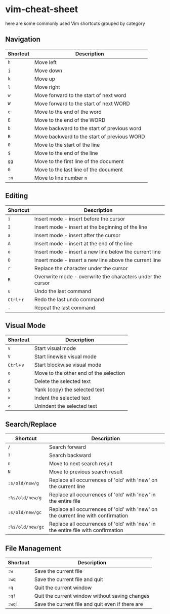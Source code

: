 # vim-cheat-sheet
here are some commonly used Vim shortcuts grouped by category

## Navigation
| Shortcut | Description |
|----------|-------------|
| `h`      | Move left   |
| `j`      | Move down   |
| `k`      | Move up     |
| `l`      | Move right  |
| `w`      | Move forward to the start of next word |
| `W`      | Move forward to the start of next WORD |
| `e`      | Move to the end of the word |
| `E`      | Move to the end of the WORD |
| `b`      | Move backward to the start of previous word |
| `B`      | Move backward to the start of previous WORD |
| `0`      | Move to the start of the line |
| `$`      | Move to the end of the line |
| `gg`     | Move to the first line of the document |
| `G`      | Move to the last line of the document |
| `:n`     | Move to line number `n` |

## Editing
| Shortcut | Description |
|----------|-------------|
| `i`      | Insert mode - insert before the cursor |
| `I`      | Insert mode - insert at the beginning of the line |
| `a`      | Insert mode - insert after the cursor |
| `A`      | Insert mode - insert at the end of the line |
| `o`      | Insert mode - insert a new line below the current line |
| `O`      | Insert mode - insert a new line above the current line |
| `r`      | Replace the character under the cursor |
| `R`      | Overwrite mode - overwrite the characters under the cursor |
| `u`      | Undo the last command |
| `Ctrl`+`r` | Redo the last undo command |
| `.`      | Repeat the last command |

## Visual Mode
| Shortcut | Description |
|----------|-------------|
| `v`      | Start visual mode |
| `V`      | Start linewise visual mode |
| `Ctrl`+`v` | Start blockwise visual mode |
| `o`      | Move to the other end of the selection |
| `d`      | Delete the selected text |
| `y`      | Yank (copy) the selected text |
| `>`      | Indent the selected text |
| `<`      | Unindent the selected text |

## Search/Replace
| Shortcut | Description |
|----------|-------------|
| `/`      | Search forward |
| `?`      | Search backward |
| `n`      | Move to next search result |
| `N`      | Move to previous search result |
| `:s/old/new/g` | Replace all occurrences of 'old' with 'new' on the current line |
| `:%s/old/new/g` | Replace all occurrences of 'old' with 'new' in the entire file |
| `:s/old/new/gc` | Replace all occurrences of 'old' with 'new' on the current line with confirmation |
| `:%s/old/new/gc` | Replace all occurrences of 'old' with 'new' in the entire file with confirmation |

## File Management
| Shortcut | Description |
|----------|-------------|
| `:w`     | Save the current file |
| `:wq`    | Save the current file and quit |
| `:q`     | Quit the current window |
| `:q!`    | Quit the current window without saving changes |
| `:wq!`   | Save the current file and quit even if there are
